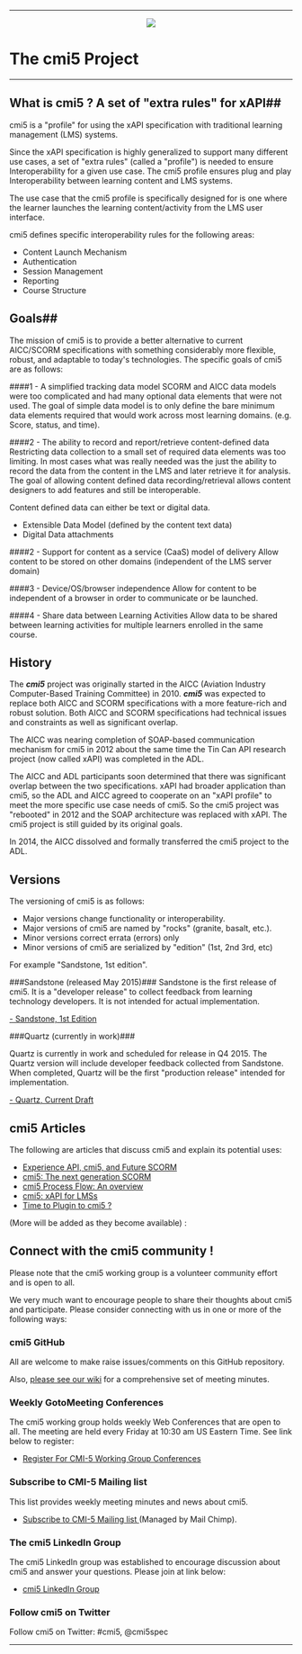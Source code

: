 
----------

<p>
<p align=center><img src="https://cloud.githubusercontent.com/assets/1656316/9965238/bc9deb2c-5de9-11e5-9954-63aa03873f88.png" align=center></p>



# The cmi5 Project #

---

## What is cmi5 ? A set of "extra rules" for xAPI##


cmi5 is a "profile" for using the xAPI specification with traditional learning management (LMS) systems.  

Since the xAPI specification is highly generalized to support many different use cases, a set of "extra rules" (called a "profile") is needed to ensure Interoperability for a given use case. The cmi5 profile ensures plug and play Interoperability between learning content and LMS systems. 

The use case that the cmi5 profile is specifically designed for is one where the learner launches the learning content/activity from the LMS user interface.  

cmi5 defines specific interoperability rules for the following areas:

- Content Launch Mechanism
- Authentication
- Session Management
- Reporting
- Course Structure



## Goals##

The mission of cmi5 is to provide a better alternative to current AICC/SCORM specifications with something considerably more flexible, robust, and adaptable to today's technologies.  The specific goals of cmi5 are as follows:

####1 - A simplified tracking data model
SCORM and AICC data models were too complicated and had many optional data elements that were not used.  The goal of simple data model is to only define the bare minimum data elements required that would work across most learning domains. (e.g. Score, status, and time).

####2 - The ability to record and report/retrieve content-defined data
Restricting data collection to a small set of required data elements was too limiting.  In most cases what was really needed was the just the ability to record the data from the content in the LMS and later retrieve it for analysis. The goal of allowing content defined data recording/retrieval allows content designers to add features and still be interoperable.

Content defined data can either be text or digital data. 

- Extensible Data Model (defined by the content text data)
- Digital Data attachments 


####2 - Support for content as a service (CaaS) model of delivery
Allow content to be stored on other domains (independent of the LMS server domain)

####3 - Device/OS/browser independence
Allow for content to be independent of a browser in order to communicate or be launched.

####4 - Share data between Learning Activities
Allow data to be shared between learning activities for multiple learners enrolled in the same course.


## History ##

The ***cmi5*** project was originally started in the AICC (Aviation Industry Computer-Based Training Committee) in 2010.  ***cmi5*** was expected to replace both AICC and SCORM specifications with a more feature-rich and robust solution.  Both AICC and SCORM specifications had technical issues and constraints as well as significant overlap.

The AICC was nearing completion of SOAP-based communication mechanism for cmi5 in 2012 about the same time the Tin Can API research project (now called xAPI) was completed in the ADL. 

The AICC and ADL participants soon determined that there was significant overlap between the two specifications.  xAPI had broader application than cmi5, so the ADL and AICC agreed to cooperate on an "xAPI profile" to meet the more specific use case needs of cmi5.  So the cmi5 project was "rebooted" in 2012 and the SOAP architecture was replaced with xAPI. The cmi5 project is still guided by its original goals.
  
In 2014, the AICC  dissolved and formally transferred the cmi5 project to the ADL.


## Versions ##

The versioning of cmi5 is as follows:

- Major versions change functionality or interoperability.
- Major versions of cmi5 are named by "rocks" (granite, basalt, etc.). 
- Minor versions correct errata (errors) only
- Minor versions of cmi5 are serialized by "edition"  (1st, 2nd 3rd, etc)

For example "Sandstone, 1st edition".

###Sandstone (released May 2015)###
Sandstone is the first release of cmi5.  It is a "developer release" to collect feedback from learning technology developers.  It is not intended for actual implementation.  

[- Sandstone, 1st Edition](https://github.com/AICC/CMI-5_Spec_Current/tree/sandstone-release)

###Quartz (currently in work)###

Quartz is currently in work and scheduled for release in Q4 2015.  The Quartz version will include developer feedback collected from Sandstone.  When completed, Quartz will be the first "production release" intended for implementation.

[- Quartz, Current Draft ](https://github.com/AICC/CMI-5_Spec_Current/tree/quartz)


## cmi5 Articles ##

The following are articles that discuss cmi5 and explain its potential uses: 


- [Experience API, cmi5, and Future SCORM](http://bit.ly/1Pjad2W)
- [cmi5: The next generation SCORM]( http://risc-inc.com/blog/the-next-generation-scorm-cmi-5/ )
- [cmi5 Process Flow: An overview](http://risc-inc.com/blog/cmi-5-overview-process-flow/)
- [cmi5: xAPI for LMSs]( http://www.slideshare.net/BillMcDonald3/cmi5xapicamp-50890282 )
- [Time to Plugin to cmi5 ?](https://www.linkedin.com/pulse/time-plugin-cmi5-bill-mcdonald)


 (More will be added as they become available) :

## Connect with the cmi5 community !

Please note that the cmi5 working group is a volunteer community effort and is open to all.  

We very much want to encourage people to share their thoughts about cmi5 and participate.  Please consider connecting with us in one or more of the following ways:

### cmi5 GitHub

All are welcome to make raise issues/comments on this GitHub repository.

Also, [please see our wiki](https://github.com/AICC/CMI-5_Spec_Current/wiki) for a comprehensive set of meeting minutes.

### Weekly GotoMeeting Conferences

The cmi5 working group holds weekly Web Conferences that are open to all.  The meeting are held every Friday at 10:30 am US Eastern Time. See link below to register:

- [Register For CMI-5 Working Group Conferences](https://attendee.gotowebinar.com/register/9089690481445095682)

### Subscribe to CMI-5 Mailing list
This list provides weekly meeting minutes and news about cmi5.

- [Subscribe to CMI-5 Mailing list ](http://eepurl.com/bjlA01) (Managed by Mail Chimp).  

### The cmi5 LinkedIn Group
The cmi5 LinkedIn group was established to encourage discussion about cmi5 and answer your questions.  Please join at link below:

- [cmi5 LinkedIn Group](http://www.linkedin.com/grp/home?gid=3943740)


### Follow cmi5 on Twitter
Follow cmi5 on Twitter: #cmi5, @cmi5spec 


----------
